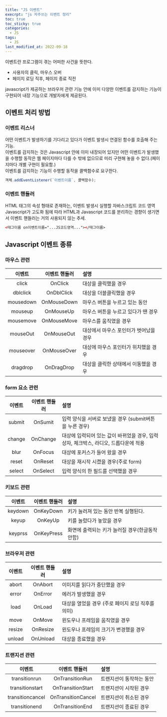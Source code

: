```yaml
---
title: "JS 이벤트"
execrpt: "js 자주쓰는 이벤트 정리"
toc: true
toc_sticky: true
categories:
  - JS
tags:
  - JS
last_modified_at: 2022-09-18
---
```

이벤트란 프로그램이 겪는 어떠한 사건을 뜻한다.  
- 사용자의 클릭, 마우스 오버
- 페이지 로딩 직후, 페이지 종료 직전
  
javascript가 제공하는 브라우저 관련 기능 안에 이미 다양한 이벤트를 감지하는 기능이 구현되어 내장 기능으로 개발자에게 제공된다.
## 이벤트 처리 방법

### 이벤트 리스너
어떤 이벤트가 발생하기를 기다리고 있다가 이벤트 발생시 연결된 함수를 호출해 주는 기능.  
이벤트를 감지하는 것은 Javascript 안에 이미 내장되어 있지만 어떤 이벤트가 발생했을 수행할 동작은 웹 페이지마다 다를 수 밖에 없으므로 미리 구현해 놓을 수 없다.(페이지마다 개별 구현이 필요함.)  
이벤트를 감지하는 기능이 수행할 동작을 콜백함수로 요구한다.
```js
객체.addEventListener(`이벤트이름`, 콜백함수);
```
### 이벤트 핸들러
HTML 태그의 속성 형태로 존재하는, 이벤트 발생시 실행할 자바스크립트 코드 영역  
Javascript가 고도화 됨에 따라 HTML과 Javascript 코드를 분리하는 경향이 생기면서 이벤트 핸들러는 거의 사용되지 않는 추세.
```html
<태그이름 on이벤트이름="...JS코드영역..."></태그이름>
```
## Javascript 이벤트 종류
### 마우스 관련

|  이벤트   | 이벤트 핸들러 | 설명                                   |
| :-------: | :-----------: | :------------------------------------- |
|   click   |    OnClick    | 대상을 클릭했을 경우                   |
| dblclick  |  OnDblClick   | 대상을 더블클릭했을 경우               |
| mousedown |  OnMouseDown  | 마우스 버튼을 누르고 있는 동안         |
|  mouseup  |   OnMouseUp   | 마우스 버튼을 누르고 있다가 떈 경우    |
| mousemove |  OnMouseMove  | 마우스를 움직였을 경우                 |
| mouseOut  |  OnMouseOut   | 대상에서 마우스 포인터가 벗어났을 경우 |
| mouseover |  OnMouseOver  | 대상에 마우스 포인터가 위치했을 경우   |
| dragdrop  |  OnDragDrop   | 대상을 클릭한 상태에서 이동했을 경우   |


### form 요소 관련

| 이벤트 | 이벤트 핸들러 | 설명                                                                                 |
| :----: | :-----------: | :----------------------------------------------------------------------------------- |
| submit |    OnSumit    | 입력 양식을 서버로 보냈을 경우 (submit버튼을 누른 경우)                              |
| change |   OnChange    | 대상에 입력되어 있는 값이 바뀌었을 경우, 입력상자, 체크박스, 라디오, 드롭다운에 적용 |
|  blur  |    OnFocus    | 대상에 포커스가 들어 왔을 경우                                                       |
| reset  |    OnReset    | 대상을 재시작 시켰을 경우(주로 form)                                                 |
| select |   OnSelect    | 입력 양식의 한 필드를 선택했을 경우                                                  |


### 키보드 관련

| 이벤트  | 이벤트 핸들러 | 설명                                           |
| :-----: | :-----------: | :--------------------------------------------- |
| keydown |   OnKeyDown   | 키가 눌러져 있는 동안 반복 실행된다.           |
|  keyup  |    OnKeyUp    | 키를 눌렀다가 놓았을 경우                      |
| keyprss |  OnKeyPress   | 화면에 출력되는 키가 눌러질 경우(한글동작안함) |


### 브라우저 관련

| 이벤트 | 이벤트 핸들러 | 설명                                              |
| :----: | :-----------: | :------------------------------------------------ |
| abort  |    OnAbort    | 이미지를 읽다가 중단했을 경우                     |
| error  |    OnError    | 에러가 발생했을 경우                              |
|  load  |    OnLoad     | 대상을 열었을 경우 (주로 페이지 로딩 직후를 의미) |
|  move  |    OnMove     | 윈도우나 프레임을 움직였을 경우                   |
| resize |   OnResize    | 윈도우나 프레임의 크기가 변경했을 경우            |
| unload |   OnUnload    | 대상을 종료했을 경우                              |


### 트랜지션 관련

|      이벤트      |   이벤트 핸들러    | 설명                     |
| :--------------: | :----------------: | :----------------------- |
|  transitionrun   |  OnTransitionRun   | 트랜지션이 동작하는 동안 |
| transitionstart  | OnTransitionStart  | 트랜지션이 시작된 경우   |
| transitioncancel | OnTransitionCancel | 트랜지션이 취소된 경우   |
|  transitionend   |  OnTransitionEnd   | 트랜지션이 종료된 경우   |



